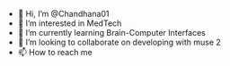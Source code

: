 - 👋 Hi, I’m @Chandhana01
- 👀 I’m interested in MedTech
- 🌱 I’m currently learning Brain-Computer Interfaces
- 💞️ I’m looking to collaborate on developing with muse 2
- 📫 How to reach me 

<!---
Chandhana01/Chandhana01 is a ✨ special ✨ repository because its `README.md` (this file) appears on your GitHub profile.
You can click the Preview link to take a look at your changes.
--->
